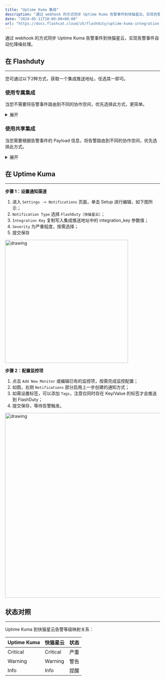 ```yaml
---
title: "Uptime Kuma 集成"
description: "通过 webhook 的方式同步 Uptime Kuma 告警事件到快猫星云，实现告警事件自动化降噪处理"
date: "2024-05-11T10:00:00+08:00"
url: "https://docs.flashcat.cloud/zh/flashduty/uptime-kuma-integration-guide"
---
```


通过 webhook 的方式同步 Uptime Kuma 告警事件到快猫星云，实现告警事件自动化降噪处理。

## 在 Flashduty
---
您可通过以下2种方式，获取一个集成推送地址，任选其一即可。

### 使用专属集成

当您不需要将告警事件路由到不同的协作空间，优先选择此方式，更简单。

<details>
  <summary>展开</summary>
  
  1. 进入 Flashduty 控制台，选择 **协作空间**，进入某个空间的详情页面
  2. 选择 **集成数据** tab，点击 **添加一个集成**，进入添加集成页面
  3. 选择 **Uptime Kunma** 集成，点击 **保存**，生成卡片。
  4. 点击生成的卡片，可以查看到 **推送地址**，复制备用，完成。
  
    
</details>

### 使用共享集成

当您需要根据告警事件的 Payload 信息，将告警路由到不同的协作空间，优先选择此方式。

<details>
  <summary>展开</summary>
  
  1. 进入 Flashduty 控制台，选择 **集成中心=>告警事件**，进入集成选择页面。
  2. 选择 **Uptime Kunma** 集成：
        - **集成名称**：为当前集成定义一个名称。
  3. 点击 **保存** 后，复制当前页面的新生成的 **推送地址** 备用。
  4. 点击 **创建路由**，为集成配置路由规则。您可以按条件匹配不同的告警到不同的协作空间，也可以直接设置默认协作空间作为兜底，后续再按需调整。
  5. 完成。
    
</details>


## 在 Uptime Kuma
---
**步骤 1：设置通知渠道**

1. 进入 `Settings -> Notifications` 页面，单击 Setup 进行编辑，如下图所示；
2. `Notification Type` 选择 `FlashDuty（快猫星云）`；
3. `Integration Key` 复制写入集成推送地址中的 integration_key 参数值；
4. `Severity` 为严重程度，按需选择；
5. 提交保存

<img alt="drawing" width="400" src="https://download.flashcat.cloud/flashduty/integration/uptime-kuma/notify_channel.png" />

**步骤 2：配置监控项**

<div class="md-block">

1. 点击 `Add New Monitor` 或编辑已有的监控项，按需完成监控配置；
2. 如图，右侧 `Notifications` 部分启用上一步创建的通知方式；
3. 如需设置标签，可以添加 `Tags`，注意仅同时存在 Key/Value 的标签才会推送到 FlashDuty；
4. 提交保存，等待告警触发。

<img alt="drawing" width="600" src="https://download.flashcat.cloud/flashduty/integration/uptime-kuma/monitor.png" />

</div>

## 状态对照
---
<div class="md-block">
  
Uptime Kuma 到快猫星云告警等级映射关系：

| Uptime Kuma  | 快猫星云 | 状态 |
| ------------ | -------- | ---- |
| Critical     | Critical | 严重 |
| Warning     | Warning  | 警告 |
| Info     | Info     | 提醒 |

</div>